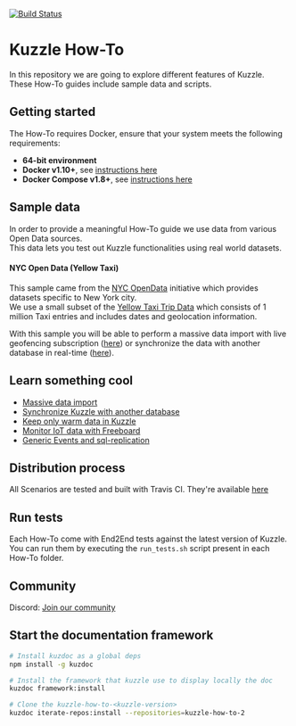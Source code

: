 [![Build Status](https://travis-ci.org/kuzzleio/kuzzle-how-to.svg?branch=master)](https://travis-ci.org/kuzzleio/kuzzle-how-to)

# Kuzzle How-To

In this repository we are going to explore different features of Kuzzle.  
These How-To guides include sample data and scripts.  

## Getting started

The How-To requires Docker, ensure that your system meets the following requirements:

- **64-bit environment**
- **Docker v1.10+**, see [instructions here](https://docs.docker.com/engine/installation/)
- **Docker Compose v1.8+**, see [instructions here](https://docs.docker.com/compose/install/)

## Sample data

In order to provide a meaningful How-To guide we use data from various Open Data sources.  
This data lets you test out Kuzzle functionalities using real world datasets.

#### NYC Open Data (Yellow Taxi)

This sample came from the [NYC OpenData](https://opendata.cityofnewyork.us/) initiative which provides datasets specific to New York city.  
We use a small subset of the [Yellow Taxi Trip Data](https://data.cityofnewyork.us/Transportation/2016-Yellow-Taxi-Trip-Data/k67s-dv2t) which consists of 1 million Taxi entries and includes dates and geolocation information.  

With this sample you will be able to perform a massive data import with live geofencing subscription ([here](massive-data-import/)) or synchronize the data with another database in real-time ([here](sync-data-to-another-database/)).  

## Learn something cool

 - [Massive data import](massive-data-import/)
 - [Synchronize Kuzzle with another database](sync-data-to-another-database/)
 - [Keep only warm data in Kuzzle](keep-only-warm-data/)
 - [Monitor IoT data with Freeboard](monitor-iot-data-with-freeboard/)
 - [Generic Events and sql-replication](replicate-to-sql-with-generic-events/)

## Distribution process

All Scenarios are tested and built with Travis CI. They're available [here](https://dl.kuzzle.io)

## Run tests

Each How-To come with End2End tests against the latest version of Kuzzle.  
You can run them by executing the `run_tests.sh` script present in each How-To folder.

## Community

Discord: [Join our community](http://join.discord.kuzzle.io)

## Start the documentation framework

```sh
# Install kuzdoc as a global deps
npm install -g kuzdoc

# Install the framework that kuzzle use to display locally the doc
kuzdoc framework:install

# Clone the kuzzle-how-to-<kuzzle-version>
kuzdoc iterate-repos:install --repositories=kuzzle-how-to-2
```

